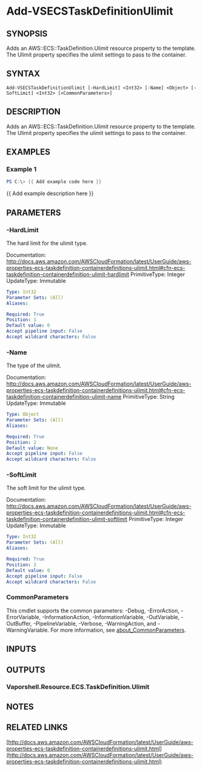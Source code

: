 # Add-VSECSTaskDefinitionUlimit

## SYNOPSIS
Adds an AWS::ECS::TaskDefinition.Ulimit resource property to the template.
The Ulimit property specifies the ulimit settings to pass to the container.

## SYNTAX

```
Add-VSECSTaskDefinitionUlimit [-HardLimit] <Int32> [-Name] <Object> [-SoftLimit] <Int32> [<CommonParameters>]
```

## DESCRIPTION
Adds an AWS::ECS::TaskDefinition.Ulimit resource property to the template.
The Ulimit property specifies the ulimit settings to pass to the container.

## EXAMPLES

### Example 1
```powershell
PS C:\> {{ Add example code here }}
```

{{ Add example description here }}

## PARAMETERS

### -HardLimit
The hard limit for the ulimit type.

Documentation: http://docs.aws.amazon.com/AWSCloudFormation/latest/UserGuide/aws-properties-ecs-taskdefinition-containerdefinitions-ulimit.html#cfn-ecs-taskdefinition-containerdefinition-ulimit-hardlimit
PrimitiveType: Integer
UpdateType: Immutable

```yaml
Type: Int32
Parameter Sets: (All)
Aliases:

Required: True
Position: 1
Default value: 0
Accept pipeline input: False
Accept wildcard characters: False
```

### -Name
The type of the ulimit.

Documentation: http://docs.aws.amazon.com/AWSCloudFormation/latest/UserGuide/aws-properties-ecs-taskdefinition-containerdefinitions-ulimit.html#cfn-ecs-taskdefinition-containerdefinition-ulimit-name
PrimitiveType: String
UpdateType: Immutable

```yaml
Type: Object
Parameter Sets: (All)
Aliases:

Required: True
Position: 2
Default value: None
Accept pipeline input: False
Accept wildcard characters: False
```

### -SoftLimit
The soft limit for the ulimit type.

Documentation: http://docs.aws.amazon.com/AWSCloudFormation/latest/UserGuide/aws-properties-ecs-taskdefinition-containerdefinitions-ulimit.html#cfn-ecs-taskdefinition-containerdefinition-ulimit-softlimit
PrimitiveType: Integer
UpdateType: Immutable

```yaml
Type: Int32
Parameter Sets: (All)
Aliases:

Required: True
Position: 3
Default value: 0
Accept pipeline input: False
Accept wildcard characters: False
```

### CommonParameters
This cmdlet supports the common parameters: -Debug, -ErrorAction, -ErrorVariable, -InformationAction, -InformationVariable, -OutVariable, -OutBuffer, -PipelineVariable, -Verbose, -WarningAction, and -WarningVariable. For more information, see [about_CommonParameters](http://go.microsoft.com/fwlink/?LinkID=113216).

## INPUTS

## OUTPUTS

### Vaporshell.Resource.ECS.TaskDefinition.Ulimit
## NOTES

## RELATED LINKS

[http://docs.aws.amazon.com/AWSCloudFormation/latest/UserGuide/aws-properties-ecs-taskdefinition-containerdefinitions-ulimit.html](http://docs.aws.amazon.com/AWSCloudFormation/latest/UserGuide/aws-properties-ecs-taskdefinition-containerdefinitions-ulimit.html)


